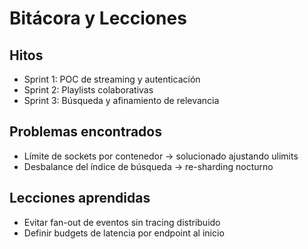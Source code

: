# Bitácora y Lecciones

## Hitos
- Sprint 1: POC de streaming y autenticación
- Sprint 2: Playlists colaborativas
- Sprint 3: Búsqueda y afinamiento de relevancia

## Problemas encontrados
- Límite de sockets por contenedor → solucionado ajustando ulimits
- Desbalance del índice de búsqueda → re-sharding nocturno

## Lecciones aprendidas
- Evitar fan-out de eventos sin tracing distribuido
- Definir budgets de latencia por endpoint al inicio